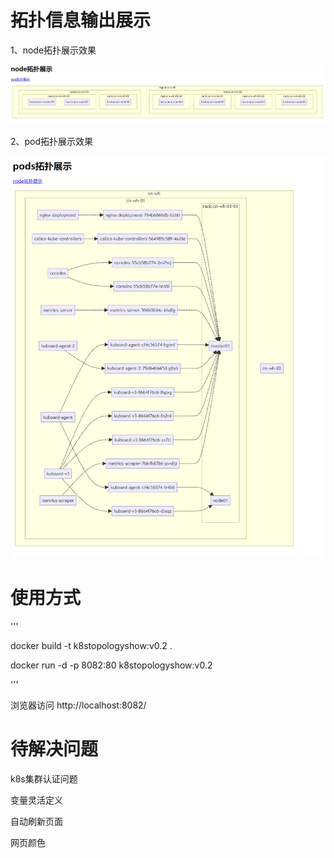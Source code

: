 # 拓扑信息输出展示
1、node拓扑展示效果

![alt text](/images/image01.png "效果图")

2、pod拓扑展示效果

![alt text](/images/image02.png "效果图")

# 使用方式

'''

docker build -t k8stopologyshow:v0.2 .

docker run -d -p 8082:80 k8stopologyshow:v0.2

'''

浏览器访问 http://localhost:8082/

# 待解决问题

k8s集群认证问题

变量灵活定义

自动刷新页面

网页颜色